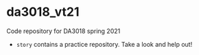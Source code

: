 # da3018_vt21
Code repository for DA3018 spring 2021

* `story` contains a practice repository. Take a look and help out!
